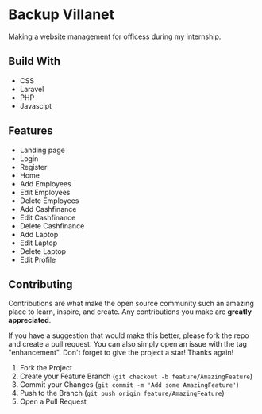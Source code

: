 # Backup Villanet
Making a website management for officess during my internship.

## Build With
* CSS
* Laravel
* PHP
* Javascipt

## Features
* Landing page
* Login
* Register
* Home
* Add Employees
* Edit Employees
* Delete Employees
* Add Cashfinance
* Edit Cashfinance
* Delete Cashfinance
* Add Laptop
* Edit Laptop
* Delete Laptop
* Edit Profile

## Contributing
Contributions are what make the open source community such an amazing place to learn, inspire, and create. Any contributions you make are **greatly appreciated**.

If you have a suggestion that would make this better, please fork the repo and create a pull request. You can also simply open an issue with the tag "enhancement".
Don't forget to give the project a star! Thanks again!

1. Fork the Project
2. Create your Feature Branch (`git checkout -b feature/AmazingFeature`)
3. Commit your Changes (`git commit -m 'Add some AmazingFeature'`)
4. Push to the Branch (`git push origin feature/AmazingFeature`)
5. Open a Pull Request
